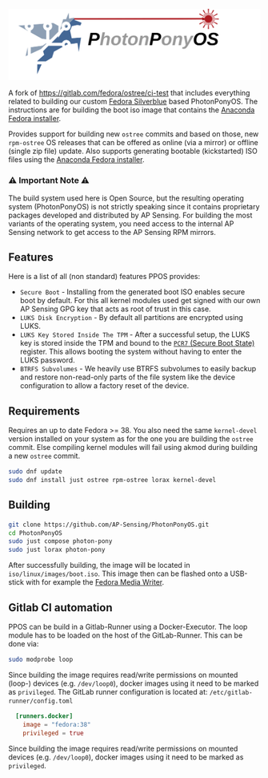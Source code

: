 ![PhotonPonyOS](branding/ppos.svg)

A fork of https://gitlab.com/fedora/ostree/ci-test that includes everything related to building our custom [Fedora Silverblue](https://fedoraproject.org/silverblue/) based PhotonPonyOS.
The instructions are for building the boot iso image that contains the [Anaconda Fedora installer](https://fedoraproject.org/wiki/Anaconda).

Provides support for building new `ostree` commits and based on those, new `rpm-ostree` OS releases that can be offered as online (via a mirror) or offline (single zip file) update.
Also supports generating bootable (kickstarted) ISO files using the [Anaconda Fedora installer](https://fedoraproject.org/wiki/Anaconda).

### ⚠️ Important Note ⚠️

The build system used here is Open Source, but the resulting operating system (PhotonPonyOS) is not strictly speaking since it contains proprietary packages developed and distributed by AP Sensing.
For building the most variants of the operating system, you need access to the internal AP Sensing network to get access to the AP Sensing RPM mirrors.

## Features

Here is a list of all (non standard) features PPOS provides:
* `Secure Boot` - Installing from the generated boot ISO enables secure boot by default. For this all kernel modules used get signed with our own AP Sensing GPG key that acts as root of trust in this case.
* `LUKS Disk Encryption` - By default all partitions are encrypted using LUKS.
* `LUKS Key Stored Inside The TPM` - After a successful setup, the LUKS key is stored inside the TPM and bound to the [`PCR7` (Secure Boot State)](https://wiki.archlinux.org/title/Trusted_Platform_Module) register. This allows booting the system without having to enter the LUKS password.
* `BTRFS Subvolumes` - We heavily use BTRFS subvolumes to easily backup and restore non-read-only parts of the file system like the device configuration to allow a factory reset of the device.

## Requirements

Requires an up to date Fedora >= 38.
You also need the same `kernel-devel` version installed on your system as for the one you are building the `ostree` commit.
Else compiling kernel modules will fail using akmod during building a new `ostree` commit.

```bash
sudo dnf update
sudo dnf install just ostree rpm-ostree lorax kernel-devel
```

## Building

```bash
git clone https://github.com/AP-Sensing/PhotonPonyOS.git
cd PhotonPonyOS
sudo just compose photon-pony
sudo just lorax photon-pony
```
 
After successfully building, the image will be located in `iso/linux/images/boot.iso`.
This image then can be flashed onto a USB-stick with for example the [Fedora Media Writer](https://flathub.org/apps/org.fedoraproject.MediaWriter).


## Gitlab CI automation

PPOS can be build in a Gitlab-Runner using a Docker-Executor.
The loop module has to be loaded on the host of the GitLab-Runner. This can be done via:
```bash
sudo modprobe loop
```

Since building the image requires read/write permissions on mounted (loop-) devices (e.g. `/dev/loop0`), docker images using it need to be marked as `privileged`.
The GitLab runner configuration is located at: `/etc/gitlab-runner/config.toml`
```toml
  [runners.docker]
    image = "fedora:38"
    privileged = true
```
Since building the image requires read/write permissions on mounted devices (e.g. `/dev/loop0`), docker images using it need to be marked as `privileged`.
